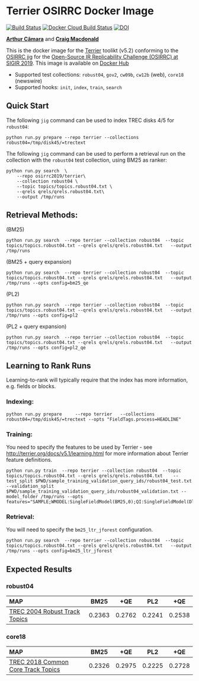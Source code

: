 # Terrier OSIRRC Docker Image

[![Build Status](https://travis-ci.com/osirrc/terrier-docker.svg?branch=master)](https://travis-ci.com/osirrc/terrier-docker)
[![Docker Cloud Build Status](https://img.shields.io/docker/cloud/build/osirrc2019/terrier.svg)](https://hub.docker.com/r/osirrc2019/terrier)
[![DOI](https://zenodo.org/badge/177832180.svg)](https://zenodo.org/badge/latestdoi/177832180)


[**Arthur Câmara**](https://github.com/ArthurCamara) and [**Craig Macdonald**](https://github.com/cmacdonald)

This is the docker image for the [Terrier](http://terrier.org/) toolikt (v5.2) conforming to the [OSIRRC jig](https://github.com/osirrc/jig/) for the [Open-Source IR Replicability Challenge (OSIRRC) at SIGIR 2019](https://osirrc.github.io/osirrc2019/).
This image is available on [Docker Hub](https://hub.docker.com/r/osirrc2019/terrier)

+ Supported test collections: `robust04`, `gov2`, `cw09b`, `cw12b` (web), `core18` (newswire)
+ Supported hooks: `init`, `index`, `train`, `search`

## Quick Start

The following `jig` command can be used to index TREC disks 4/5 for `robust04`:

```
python run.py prepare --repo terrier --collections robust04=/tmp/disk45/=trectext
```

The following `jig` command can be used to perform a retrieval run on the collection with the `robust04` test collection, using BM25 as ranker:

```
python run.py search  \
	--repo osirrc2019/terrier\ 
	--collection robust04 \
	--topic topics/topics.robust04.txt \
	--qrels qrels/qrels.robust04.txt\ 
	--output /tmp/runs 
```


## Retrieval Methods:

(BM25)

	python run.py search  --repo terrier --collection robust04  --topic topics/topics.robust04.txt --qrels qrels/qrels.robust04.txt   --output /tmp/runs 

(BM25 + query expansion)

	python run.py search  --repo terrier --collection robust04  --topic topics/topics.robust04.txt --qrels qrels/qrels.robust04.txt   --output /tmp/runs --opts config=bm25_qe

(PL2)

	python run.py search  --repo terrier --collection robust04  --topic topics/topics.robust04.txt --qrels qrels/qrels.robust04.txt   --output /tmp/runs --opts config=pl2

(PL2 + query expansion)

	python run.py search  --repo terrier --collection robust04  --topic topics/topics.robust04.txt --qrels qrels/qrels.robust04.txt   --output /tmp/runs --opts config=pl2_qe

## Learning to Rank Runs

Learning-to-rank will typically require that the index has more information, e.g. fields or blocks.

### Indexing:

	python run.py prepare     --repo terrier   --collections robust04=/tmp/disk45/=trectext --opts "FieldTags.process=HEADLINE"

### Training:

You need to specify the features to be used by Terrier - see http://terrier.org/docs/v5.1/learning.html for more information about Terrier feature definitions.

	python run.py train  --repo terrier --collection robust04  --topic topics/topics.robust04.txt --qrels qrels/qrels.robust04.txt    --test_split $PWD/sample_training_validation_query_ids/robust04_test.txt  --validation_split $PWD/sample_training_validation_query_ids/robust04_validation.txt --model_folder /tmp/runs --opts features="SAMPLE;WMODEL:SingleFieldModel(BM25,0);QI:SingleFieldModel(Dl,0)"

### Retrieval:

You will need to specify the `bm25_ltr_jforest` configuration.

	python run.py search  --repo terrier --collection robust04  --topic topics/topics.robust04.txt --qrels qrels/qrels.robust04.txt   --output /tmp/runs --opts config=bm25_ltr_jforest
	
## Expected Results

### robust04
MAP                                     | BM25      | +QE  | PL2   | +QE   
:---------------------------------------|-----------|-----------|-----------|-----------|
[TREC 2004 Robust Track Topics](http://trec.nist.gov/data/robust/04.testset.gz)| 0.2363    | 0.2762    | 0.2241    | 0.2538

### core18

MAP                                     | BM25      | +QE  | PL2   | +QE   
:---------------------------------------|-----------|-----------|-----------|-----------|
[TREC 2018 Common Core Track Topics](https://trec.nist.gov/data/core/topics2018.txt)| 0.2326    | 0.2975    | 0.2225    | 0.2728


